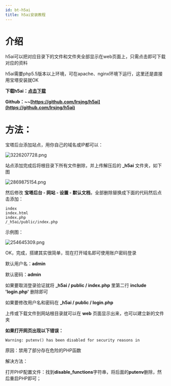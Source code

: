 ```yaml
---
id: bt-h5ai
title: h5ai安装教程
---
```


# 介绍

h5ai可以把对应目录下的文件和文件夹全部显示在web页面上，只需点击即可下载对应的资料

h5ai需要php5.5版本以上环境，可在apache、nginx环境下运行，这里还是直接用宝塔安装就OK

**下载h5ai：[点击下载](https://release.larsjung.de/h5ai/h5ai-0.30.0.zip)**

**Github：~​~​[https://github.com/lrsjng/h5ai](https://github.com/lrsjng/h5ai)**

# 方法：

宝塔后台添加站点，用你自己的域名或IP都可以：

![3226207728.png](https://tupian.clotliu.com/7296252f83fbcfcacb8c88386f6b5567.png)

站点添加完成后将根目录下所有文件删除，并上传解压后的 **_h5ai** 文件夹，如下图

![2869875154.png](https://tupian.clotliu.com/4941743664772b2d48ae6a80ce628967.png)

然后修改 **宝塔后台 - 网站 - 设置 - 默认文档**，全部删除替换成下面的代码然后点击添加：

```
index
index.html
index.php
/_h5ai/public/index.php
```

示例图：

![254645309.png](https://tupian.clotliu.com/ee3ffe00ab011f211be3fb4079069c8e.png)

OK，完成，搭建其实很简单，现在打开域名即可使用账户密码登录

默认用户名：**admin**

默认密码：**admin**

如果要取消登录验证就将 **_h5ai / public / index.php** 里第二行 **include 'login.php'** 删除即可

如果要修改用户名和密码在 **_h5ai / public / login.php**

上传或下载文件到网站根目录就可以在 **web** 页面显示出来，也可以建立新的文件夹

**如果打开网页出现以下错误：**

```
Warning: putenv() has been disabled for security reasons in
```

原因：禁用了部分存在危险的PHP函数

解决方法：

打开PHP配置文件：找到**disable_functions**字符串，将后面的**putenv**删除，然后重启PHP即可；
